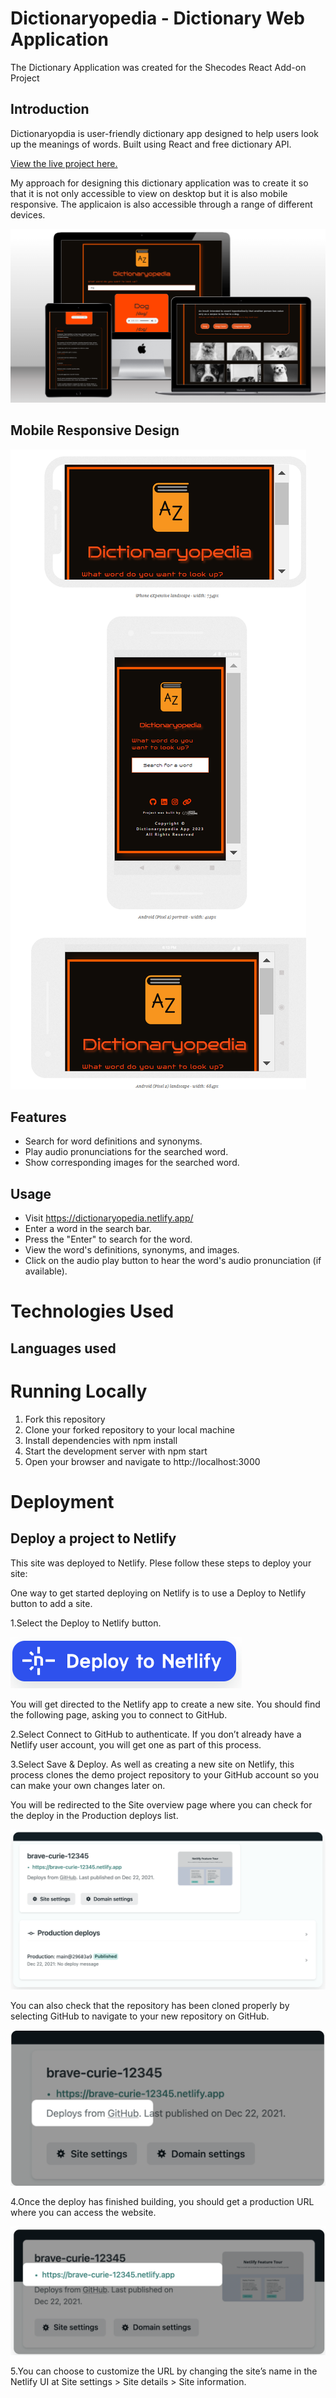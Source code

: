 # Dictionaryopedia - Dictionary Web Application

The Dictionary Application was created for the Shecodes React Add-on Project

## Introduction

Dictionaryopdia is user-friendly dictionary app designed to help users look up the meanings of words. Built using React and free dictionary API.

[View the live project here.](https://dictionaryopedia.netlify.app/)

My approach for designing this dictionary application was to create it so that it is not only accessible to view on desktop but it is also mobile responsive. The applicaion is also accessible through a range of different devices.

![page mock up.](/src/images/dictionary-mockup.png)

## Mobile Responsive Design

![mobile mock up.](/src/images/mobile-mockup.png)

## Features

- Search for word definitions and synonyms.
- Play audio pronunciations for the searched word.
- Show corresponding images for the searched word.

## Usage

- Visit https://dictionaryopedia.netlify.app/
- Enter a word in the search bar.
- Press the "Enter" to search for the word.
- View the word's definitions, synonyms, and images.
- Click on the audio play button to hear the word's audio pronunciation (if available).

# Technologies Used

## Languages used

# Running Locally

1. Fork this repository
2. Clone your forked repository to your local machine
3. Install dependencies with npm install
4. Start the development server with npm start
5. Open your browser and navigate to http://localhost:3000

# Deployment

## Deploy a project to Netlify

This site was deployed to Netlify. Plese follow these steps to deploy your site:

One way to get started deploying on Netlify is to use a Deploy to Netlify button to add a site.

1.Select the Deploy to Netlify button.

![netlify button.](/src/images/deploy-button.png)

You will get directed to the Netlify app to create a new site. You should find the following page, asking you to connect to GitHub.

2.Select Connect to GitHub to authenticate. If you don’t already have a Netlify user account, you will get one as part of this process.

3.Select Save & Deploy. As well as creating a new site on Netlify, this process clones the demo project repository to your GitHub account so you can make your own changes later on.

You will be redirected to the Site overview page where you can check for the deploy in the Production deploys list.

![netlify deployment.](/src/images/github-2.png)

You can also check that the repository has been cloned properly by selecting GitHub to navigate to your new repository on GitHub.

![netlify deployment2.](/src/images/github-1.png)

4.Once the deploy has finished building, you should get a production URL where you can access the website.

![netlify production url.](/src/images/github-3.png)

5.You can choose to customize the URL by changing the site’s name in the Netlify UI at Site settings > Site details > Site information.
